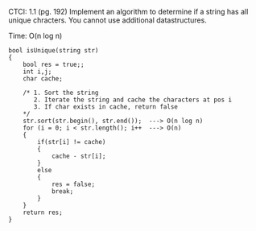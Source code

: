CTCI: 1.1 (pg. 192)
Implement an algorithm to determine if a string has all unique chracters. You cannot use additional datastructures.

Time: O(n log n)
```
bool isUnique(string str)
{
	bool res = true;;
	int i,j;
	char cache;
    
	/* 1. Sort the string
	   2. Iterate the string and cache the characters at pos i
	   3. If char exists in cache, return false
	*/
    str.sort(str.begin(), str.end());  ---> O(n log n)
    for (i = 0; i < str.length(); i++  ---> O(n)
	{
		if(str[i] != cache)
		{
			cache - str[i];
		}
		else
		{
			res = false;
			break;
		}
	}
	return res;
}
```

